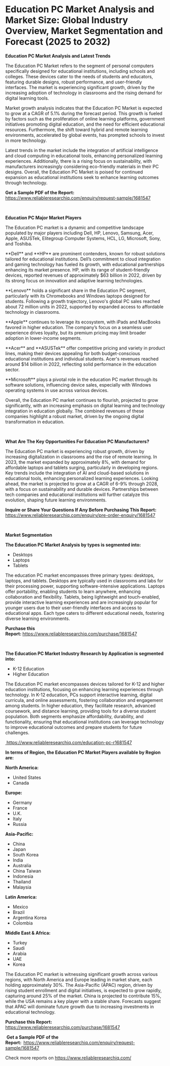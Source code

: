 <p><h1>Education PC Market Analysis and Market Size: Global Industry Overview, Market Segmentation and Forecast (2025 to 2032)</h1></p><p><strong>Education PC Market Analysis and Latest Trends</strong></p>
<p><p>The Education PC Market refers to the segment of personal computers specifically designed for educational institutions, including schools and colleges. These devices cater to the needs of students and educators, featuring durable designs, robust performance, and user-friendly interfaces. The market is experiencing significant growth, driven by the increasing adoption of technology in classrooms and the rising demand for digital learning tools.</p><p>Market growth analysis indicates that the Education PC Market is expected to grow at a CAGR of 5.1% during the forecast period. This growth is fueled by factors such as the proliferation of online learning platforms, government initiatives promoting digital education, and the need for efficient educational resources. Furthermore, the shift toward hybrid and remote learning environments, accelerated by global events, has prompted schools to invest in more technology.</p><p>Latest trends in the market include the integration of artificial intelligence and cloud computing in educational tools, enhancing personalized learning experiences. Additionally, there is a rising focus on sustainability, with manufacturers increasingly considering eco-friendly materials in their PC designs. Overall, the Education PC Market is poised for continued expansion as educational institutions seek to enhance learning outcomes through technology.</p></p>
<p><strong>Get a Sample PDF of the Report:&nbsp;</strong> <a href="https://www.reliableresearchiq.com/enquiry/request-sample/1681547?utm_campaign=2188&utm_medium=2&utm_source=Github&utm_content=ia&utm_term=07022025&utm_id=education-pc">https://www.reliableresearchiq.com/enquiry/request-sample/1681547</a></p>
<p>&nbsp;</p>
<p><strong>Education PC Major Market Players</strong></p>
<p><p>The Education PC market is a dynamic and competitive landscape populated by major players including Dell, HP, Lenovo, Samsung, Acer, Apple, ASUSTek, Elitegroup Computer Systems, HCL, LG, Microsoft, Sony, and Toshiba. </p><p>**Dell** and **HP** are prominent contenders, known for robust solutions tailored for educational institutions. Dell’s commitment to cloud integration and gaming technology has fueled its growth, with educational partnerships enhancing its market presence. HP, with its range of student-friendly devices, reported revenues of approximately $63 billion in 2022, driven by its strong focus on innovation and adaptive learning technologies.</p><p>**Lenovo** holds a significant share in the Education PC segment, particularly with its Chromebooks and Windows laptops designed for students. Following a growth trajectory, Lenovo's global PC sales reached about 72 million units in 2022, supported by expanded access to affordable technology in classrooms.</p><p>**Apple** continues to leverage its ecosystem, with iPads and MacBooks favored in higher education. The company’s focus on a seamless user experience drives loyalty, but its premium pricing may limit broader adoption in lower-income segments. </p><p>**Acer** and **ASUSTek** offer competitive pricing and variety in product lines, making their devices appealing for both budget-conscious educational institutions and individual students. Acer's revenues reached around $14 billion in 2022, reflecting solid performance in the education sector.</p><p>**Microsoft** plays a pivotal role in the education PC market through its software solutions, influencing device sales, especially with Windows operating systems in use across various devices.</p><p>Overall, the Education PC market continues to flourish, projected to grow significantly, with an increasing emphasis on digital learning and technology integration in education globally. The combined revenues of these companies highlight a robust market, driven by the ongoing digital transformation in education.</p></p>
<p>&nbsp;</p>
<p><strong>What Are The Key Opportunities For Education PC Manufacturers?</strong></p>
<p><p>The Education PC market is experiencing robust growth, driven by increasing digitalization in classrooms and the rise of remote learning. In 2023, the market expanded by approximately 8%, with demand for affordable laptops and tablets surging, particularly in developing regions. Key trends include the integration of AI and cloud-based solutions in educational tools, enhancing personalized learning experiences. Looking ahead, the market is projected to grow at a CAGR of 6-9% through 2028, with a focus on sustainability and durable devices. Partnerships between tech companies and educational institutions will further catalyze this evolution, shaping future learning environments.</p></p>
<p><strong>Inquire or Share Your Questions If Any Before Purchasing This Report:</strong> <a href="https://www.reliableresearchiq.com/enquiry/pre-order-enquiry/1681547?utm_campaign=2188&utm_medium=2&utm_source=Github&utm_content=ia&utm_term=07022025&utm_id=education-pc">https://www.reliableresearchiq.com/enquiry/pre-order-enquiry/1681547</a></p>
<p>&nbsp;</p>
<p><strong>Market Segmentation</strong></p>
<p><strong>The Education PC Market Analysis by types is segmented into:</strong></p>
<p><ul><li>Desktops</li><li>Laptops</li><li>Tablets</li></ul></p>
<p><p>The education PC market encompasses three primary types: desktops, laptops, and tablets. Desktops are typically used in classrooms and labs for their processing power, supporting software-intensive applications. Laptops offer portability, enabling students to learn anywhere, enhancing collaboration and flexibility. Tablets, being lightweight and touch-enabled, provide interactive learning experiences and are increasingly popular for younger users due to their user-friendly interfaces and access to educational apps. Each type caters to different educational needs, fostering diverse learning environments.</p></p>
<p><strong>Purchase this Report:&nbsp;</strong><a href="https://www.reliableresearchiq.com/purchase/1681547?utm_campaign=2188&utm_medium=2&utm_source=Github&utm_content=ia&utm_term=07022025&utm_id=education-pc">https://www.reliableresearchiq.com/purchase/1681547</a></p>
<p>&nbsp;</p>
<p><strong>The Education PC Market Industry Research by Application is segmented into:</strong></p>
<p><ul><li>K-12 Education</li><li>Higher Education</li></ul></p>
<p><p>The Education PC market encompasses devices tailored for K-12 and higher education institutions, focusing on enhancing learning experiences through technology. In K-12 education, PCs support interactive learning, digital curricula, and online assessments, fostering collaboration and engagement among students. In higher education, they facilitate research, advanced coursework, and distance learning, providing tools for a diverse student population. Both segments emphasize affordability, durability, and functionality, ensuring that educational institutions can leverage technology to improve educational outcomes and prepare students for future challenges.</p></p>
<p><a href="https://www.reliableresearchiq.com/education-pc-r1681547?utm_campaign=2188&utm_medium=2&utm_source=Github&utm_content=ia&utm_term=07022025&utm_id=education-pc">&nbsp;https://www.reliableresearchiq.com/education-pc-r1681547</a></p>
<p><strong>In terms of Region, the Education PC Market Players available by Region are:</strong></p>
<p>
    <p> <strong> North America: </strong>
        <ul>
            <li>United States</li>
            <li>Canada</li>
        </ul>
        </p> 
    <p> <strong> Europe: </strong>
        <ul>
            <li>Germany</li>
            <li>France</li>
            <li>U.K.</li>
            <li>Italy</li>
            <li>Russia</li>
        </ul>
        </p> 
    <p> <strong> Asia-Pacific: </strong>
        <ul>
            <li>China</li>
            <li>Japan</li>
            <li>South Korea</li>
            <li>India</li>
            <li>Australia</li>
            <li>China Taiwan</li>
            <li>Indonesia</li>
            <li>Thailand</li>
            <li>Malaysia</li>
        </ul>
        </p> 
    <p> <strong> Latin America: </strong>
        <ul>
            <li>Mexico</li>
            <li>Brazil</li>
            <li>Argentina Korea</li>
            <li>Colombia</li>
        </ul>
        </p> 
    <p> <strong> Middle East & Africa: </strong>
        <ul>
            <li>Turkey</li>
            <li>Saudi</li>
            <li>Arabia</li>
            <li>UAE</li>
            <li>Korea</li>
        </ul>
    </p>
    </p>
<p><p>The Education PC market is witnessing significant growth across various regions, with North America and Europe leading in market share, each holding approximately 30%. The Asia-Pacific (APAC) region, driven by rising student enrollment and digital initiatives, is expected to grow rapidly, capturing around 25% of the market. China is projected to contribute 15%, while the USA remains a key player with a stable share. Forecasts suggest that APAC will dominate future growth due to increasing investments in educational technology.</p></p>
<p><strong>Purchase this Report: </strong><a href="https://www.reliableresearchiq.com/purchase/1681547?utm_campaign=2188&utm_medium=2&utm_source=Github&utm_content=ia&utm_term=07022025&utm_id=education-pc">https://www.reliableresearchiq.com/purchase/1681547</a></p>
<p>&nbsp;<strong>Get a Sample PDF of the Report:&nbsp;&nbsp;</strong><a href="https://www.reliableresearchiq.com/enquiry/request-sample/1681547?utm_campaign=2188&utm_medium=2&utm_source=Github&utm_content=ia&utm_term=07022025&utm_id=education-pc">https://www.reliableresearchiq.com/enquiry/request-sample/1681547</a></p>
<p><strong></strong></p>
<p>Check more reports on <a href="https://www.reliableresearchiq.com/?utm_campaign=2188&utm_medium=2&utm_source=Github&utm_content=ia&utm_term=07022025&utm_id=education-pc">https://www.reliableresearchiq.com/</a></p>